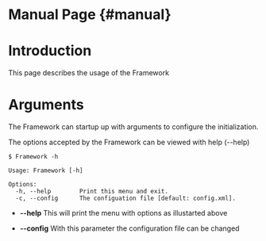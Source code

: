 Manual Page {#manual}
============

# Introduction 
This page describes the usage of the Framework

# Arguments
The Framework can startup up with arguments to configure the initialization.

The options accepted by the Framework can be viewed with help (--help)

```
$ Framework -h

Usage: Framework [-h]

Options:
  -h, --help        Print this menu and exit.
  -c, --config      The configuation file [default: config.xml].
```

- **--help**
	This will print the menu with options as illustarted above

- **--config**
	With this parameter the configuration file can be changed

